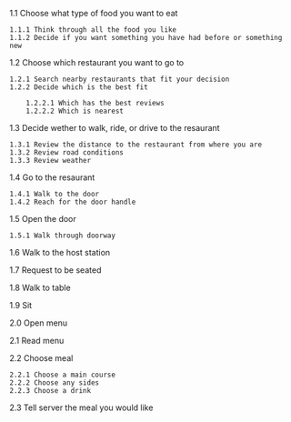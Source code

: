 1.1 Choose what type of food you want to eat

	1.1.1 Think through all the food you like
	1.1.2 Decide if you want something you have had before or something new

1.2 Choose which restaurant you want to go to


	1.2.1 Search nearby restaurants that fit your decision
	1.2.2 Decide which is the best fit
	
		1.2.2.1 Which has the best reviews
		1.2.2.2 Which is nearest

1.3 Decide wether to walk, ride, or drive to the resaurant

	1.3.1 Review the distance to the restaurant from where you are
	1.3.2 Review road conditions
	1.3.3 Review weather
	
1.4 Go to the resaurant

	1.4.1 Walk to the door
	1.4.2 Reach for the door handle

1.5 Open the door

	1.5.1 Walk through doorway
	
1.6 Walk to the host station

1.7 Request to be seated

1.8 Walk to table

1.9 Sit

2.0 Open menu

2.1 Read menu

2.2 Choose meal

	2.2.1 Choose a main course
	2.2.2 Choose any sides
	2.2.3 Choose a drink
	
2.3 Tell server the meal you would like
